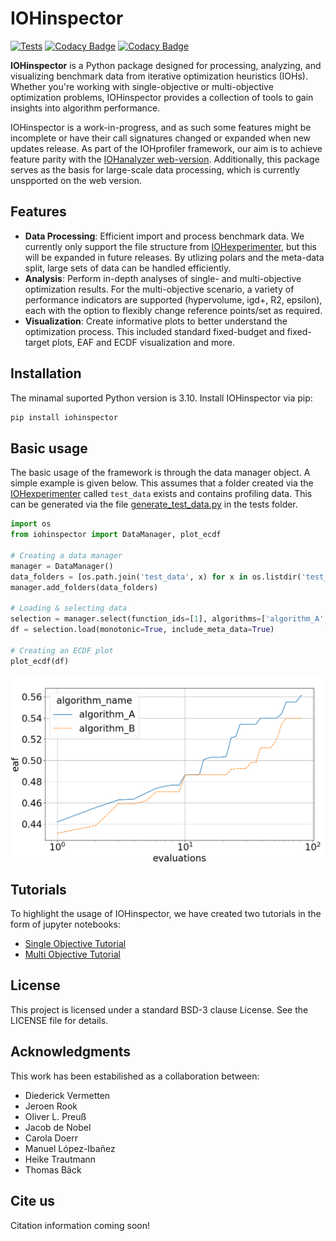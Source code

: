 # IOHinspector

[![Tests](https://github.com/IOHprofiler/IOHinspector/actions/workflows/test.yml/badge.svg)](https://github.com/IOHprofiler/IOHinspector/actions/workflows/test.yml)
[![Codacy Badge](https://app.codacy.com/project/badge/Grade/10ed9f762ecb450ab2c4e407dcb59caf)](https://app.codacy.com/gh/IOHprofiler/IOHinspector/dashboard?utm_source=gh&utm_medium=referral&utm_content=&utm_campaign=Badge_grade)
[![Codacy Badge](https://app.codacy.com/project/badge/Coverage/10ed9f762ecb450ab2c4e407dcb59caf)](https://app.codacy.com/gh/IOHprofiler/IOHinspector/dashboard?utm_source=gh&utm_medium=referral&utm_content=&utm_campaign=Badge_coverage)

**IOHinspector** is a Python package designed for processing, analyzing, and visualizing benchmark data from iterative optimization heuristics (IOHs). Whether you're working with single-objective or multi-objective optimization problems, IOHinspector provides a collection of tools to gain insights into algorithm performance. 

IOHinspector is a work-in-progress, and as such some features might be incomplete or have their call signatures changed or expanded when new updates release. As part of the IOHprofiler framework, our aim is to achieve feature parity with the [IOHanalyzer web-version](https://iohanalyzer.liacs.nl/). Additionally, this package serves as the basis for large-scale data processing, which is currently unspported on the web version.

## Features

- **Data Processing**: Efficient import and process benchmark data. We currently only support the file structure from [IOHexperimenter](https://github.com/IOHprofiler/IOHexperimenter), but this will be expanded in future releases. By utlizing polars and the meta-data split, large sets of data can be handled efficiently.  
- **Analysis**: Perform in-depth analyses of single- and multi-objective optimization results. For the multi-objective scenario, a variety of performance indicators are supported (hypervolume, igd+, R2, epsilon), each with the option to flexibly change reference points/set as required. 
- **Visualization**: Create informative plots to better understand the optimization process. This included standard fixed-budget and fixed-target plots, EAF and ECDF visualization and more. 

## Installation

The minamal suported Python version is 3.10. Install IOHinspector via pip:

```bash
pip install iohinspector
```

## Basic usage
The basic usage of the framework is through the data manager object. A simple example is given below. This assumes that a folder created via the [IOHexperimenter](https://github.com/IOHprofiler/IOHexperimenter) called `test_data` exists and contains profiling data. This can be generated via the file [generate_test_data.py](tests%20generate_test_data.py) in the tests folder.

```python
import os
from iohinspector import DataManager, plot_ecdf

# Creating a data manager
manager = DataManager()
data_folders = [os.path.join('test_data', x) for x in os.listdir('test_data')]
manager.add_folders(data_folders)

# Loading & selecting data 
selection = manager.select(function_ids=[1], algorithms=['algorithm_A', 'algorithm_B'])
df = selection.load(monotonic=True, include_meta_data=True)

# Creating an ECDF plot
plot_ecdf(df)
```

![ecdf](image.png)

## Tutorials

To highlight the usage of IOHinspector, we have created two tutorials in the form of jupyter notebooks:
* [Single Objective Tutorial](examples/SO_Examples.ipynb)
* [Multi Objective Tutorial](examples/MO_Examples.ipynb)

## License

This project is licensed under a standard BSD-3 clause License. See the LICENSE file for details.

## Acknowledgments

This work has been estabilished as a collaboration between:
* Diederick Vermetten 
* Jeroen Rook
* Oliver L. Preuß
* Jacob de Nobel
* Carola Doerr
* Manuel López-Ibañez
* Heike Trautmann
* Thomas Bäck

## Cite us

Citation information coming soon!
